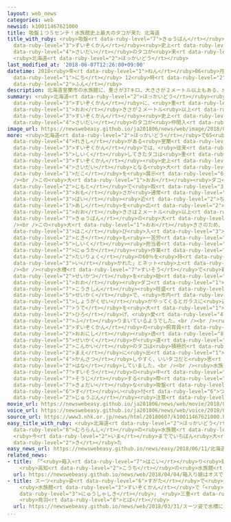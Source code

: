```yaml
---
layout: web_news
categories: web
newsid: k10011467621000
title: 吸盤１つ５センチ！水族館史上最大のタコが来た 北海道
title_with_ruby: <ruby>吸盤<rt data-ruby-level="7">きゅうばん</rt></ruby>１つ５センチ！<ruby>水族館<rt
  data-ruby-level="3">すいぞくかん</rt></ruby><ruby>史上<rt data-ruby-level="4">しじょう</rt></ruby><ruby>最大<rt
  data-ruby-level="4">さいだい</rt></ruby>のタコが<ruby>来<rt data-ruby-level="2">き</rt></ruby>た
  <ruby>北海道<rt data-ruby-level="2">ほっかいどう</rt></ruby>
last_modified_at: '2018-06-07T12:26:00+09:00'
datetime: 2018<ruby>年<rt data-ruby-level="1">ねん</rt></ruby>06<ruby>月<rt data-ruby-level="1">がつ</rt></ruby>07<ruby>日<rt
  data-ruby-level="1">にち</rt></ruby> 12<ruby>時<rt data-ruby-level="2">じ</rt></ruby>26<ruby>分<rt
  data-ruby-level="2">ふん</rt></ruby>
description: 北海道室蘭市の水族館に、重さが37キロ、大きさが２メートル以上もある、水族館史上最大のタコが仲間入りしました。
summary: <ruby>北海道<rt data-ruby-level="2">ほっかいどう</rt></ruby><ruby>室蘭市<rt data-ruby-level="8">むろらんし</rt></ruby>の<ruby>水族館<rt
  data-ruby-level="3">すいぞくかん</rt></ruby>に、<ruby>重<rt data-ruby-level="3">おも</rt></ruby>さが37キロ、<ruby>大<rt
  data-ruby-level="1">おお</rt></ruby>きさが２メートル<ruby>以上<rt data-ruby-level="4">いじょう</rt></ruby>もある、<ruby>水族館<rt
  data-ruby-level="3">すいぞくかん</rt></ruby><ruby>史上<rt data-ruby-level="4">しじょう</rt></ruby><ruby>最大<rt
  data-ruby-level="4">さいだい</rt></ruby>のタコが<ruby>仲間入<rt data-ruby-level="4">なかまい</rt></ruby>りしました。
image_url: https://newswebeasy.github.io/ja201806/news/web/image/2018/06/07/K10011467621_1806071216_1806071226_01_02.jpg
more: <ruby>北海道<rt data-ruby-level="2">ほっかいどう</rt></ruby>で65<ruby>年<rt data-ruby-level="1">ねん</rt></ruby>の<ruby>歴史<rt
  data-ruby-level="4">れきし</rt></ruby>がある<ruby>室蘭<rt data-ruby-level="8">むろらん</rt></ruby><ruby>水族館<rt
  data-ruby-level="3">すいぞくかん</rt></ruby>では、<ruby>従来<rt data-ruby-level="6">じゅうらい</rt></ruby>、<ruby>飼育<rt
  data-ruby-level="5">しいく</rt></ruby>してきたタコは<ruby>重<rt data-ruby-level="3">おも</rt></ruby>さ10キロほどでしたが、このほど<ruby>水族館<rt
  data-ruby-level="3">すいぞくかん</rt></ruby><ruby>史上<rt data-ruby-level="4">しじょう</rt></ruby><ruby>最大<rt
  data-ruby-level="4">さいだい</rt></ruby>となる<ruby>大<rt data-ruby-level="1">おお</rt></ruby><ruby>ダコ<rt
  data-ruby-level="1">だこ</rt></ruby>を<ruby>展示<rt data-ruby-level="6">てんじ</rt></ruby>することになりました。<br
  /><br />この<ruby>大<rt data-ruby-level="1">おお</rt></ruby><ruby>ダコ<rt data-ruby-level="1">だこ</rt></ruby>は<ruby>地元<rt
  data-ruby-level="2">じもと</rt></ruby>で<ruby>取<rt data-ruby-level="3">と</rt></ruby>れたミズダコで、<ruby>重<rt
  data-ruby-level="3">おも</rt></ruby>さが<ruby>通常<rt data-ruby-level="5">つうじょう</rt></ruby>のタコの４<ruby>倍<rt
  data-ruby-level="3">ばい</rt></ruby><ruby>近<rt data-ruby-level="2">ちか</rt></ruby>い37キロ、<ruby>足<rt
  data-ruby-level="1">あし</rt></ruby>を<ruby>広<rt data-ruby-level="2">ひろ</rt></ruby>げたときの<ruby>大<rt
  data-ruby-level="1">おお</rt></ruby>きさは２メートル<ruby>以上<rt data-ruby-level="4">いじょう</rt></ruby>もあります。また、<ruby>吸盤<rt
  data-ruby-level="7">きゅうばん</rt></ruby>の<ruby>大<rt data-ruby-level="1">おお</rt></ruby>きさは、１つが５センチあるということです。<br
  /><br />この<ruby>大<rt data-ruby-level="1">おお</rt></ruby>きさのため、<ruby>水槽<rt data-ruby-level="7">すいそう</rt></ruby>へ<ruby>運<rt
  data-ruby-level="3">はこ</rt></ruby>び<ruby>入<rt data-ruby-level="3">い</rt></ruby>れる<ruby>時<rt
  data-ruby-level="2">とき</rt></ruby>も<ruby>一苦労<rt data-ruby-level="4">ひとくろう</rt></ruby>だったということで、<ruby>飼育<rt
  data-ruby-level="5">しいく</rt></ruby><ruby>担当者<rt data-ruby-level="6">たんとうしゃ</rt></ruby>が「<ruby>入荷<rt
  data-ruby-level="7">にゅうか</rt></ruby><ruby>作業<rt data-ruby-level="3">さぎょう</rt></ruby>で<ruby>体力<rt
  data-ruby-level="2">たいりょく</rt></ruby>の60％を<ruby>持<rt data-ruby-level="3">も</rt></ruby>って<ruby>行<rt
  data-ruby-level="3">い</rt></ruby>かれた」とネット<ruby>上<rt data-ruby-level="1">じょう</rt></ruby>でつぶやくほどでした。<br
  /><br /><ruby>水槽<rt data-ruby-level="7">すいそう</rt></ruby>で<ruby>新<rt data-ruby-level="2">あたら</rt></ruby>しい<ruby>生活<rt
  data-ruby-level="2">せいかつ</rt></ruby>を<ruby>始<rt data-ruby-level="3">はじ</rt></ruby>めた<ruby>大<rt
  data-ruby-level="1">おお</rt></ruby><ruby>ダコ<rt data-ruby-level="1">だこ</rt></ruby>は、<ruby>好奇心<rt
  data-ruby-level="7">こうきしん</rt></ruby><ruby>旺盛<rt data-ruby-level="7">おうせい</rt></ruby>な<ruby>性格<rt
  data-ruby-level="5">せいかく</rt></ruby>で、<ruby>市内<rt data-ruby-level="2">しない</rt></ruby>の<ruby>小学生<rt
  data-ruby-level="1">しょうがくせい</rt></ruby>がやってくるとガラスに<ruby>近寄<rt data-ruby-level="5">ちかよ</rt></ruby>って<ruby>腕<rt
  data-ruby-level="7">うで</rt></ruby>を<ruby>大<rt data-ruby-level="1">おお</rt></ruby>きく<ruby>広<rt
  data-ruby-level="2">ひろ</rt></ruby>げ、<ruby>愛<rt data-ruby-level="4">あい</rt></ruby>きょうを<ruby>振<rt
  data-ruby-level="7">ふ</rt></ruby>りまいているようでした。<br /><br /><ruby>室蘭<rt data-ruby-level="8">むろらん</rt></ruby><ruby>水族館<rt
  data-ruby-level="3">すいぞくかん</rt></ruby>の<ruby>飼育員<rt data-ruby-level="5">しいくいん</rt></ruby>、<ruby>大西<rt
  data-ruby-level="2">おおにし</rt></ruby><ruby>透<rt data-ruby-level="8">とおる</rt></ruby>さんは「タコによって<ruby>性格<rt
  data-ruby-level="5">せいかく</rt></ruby>が<ruby>違<rt data-ruby-level="7">ちが</rt></ruby>いますが、<ruby>今回<rt
  data-ruby-level="2">こんかい</rt></ruby>のタコは<ruby>積極的<rt data-ruby-level="4">せっきょくてき</rt></ruby>に<ruby>前<rt
  data-ruby-level="2">まえ</rt></ruby>に<ruby>出<rt data-ruby-level="1">で</rt></ruby>てきて<ruby>観察<rt
  data-ruby-level="4">かんさつ</rt></ruby>しやすく、いいタコだと<ruby>思<rt data-ruby-level="2">おも</rt></ruby>います」と<ruby>話<rt
  data-ruby-level="2">はな</rt></ruby>していました。<br /><br /><ruby>水族館<rt data-ruby-level="3">すいぞくかん</rt></ruby>によりますと、<ruby>水槽<rt
  data-ruby-level="7">すいそう</rt></ruby>の<ruby>中<rt data-ruby-level="1">なか</rt></ruby>を<ruby>掃除<rt
  data-ruby-level="7">そうじ</rt></ruby>する<ruby>際<rt data-ruby-level="5">さい</rt></ruby>は、<ruby>巨大<rt
  data-ruby-level="7">きょだい</rt></ruby>な<ruby>吸盤<rt data-ruby-level="7">きゅうばん</rt></ruby>に<ruby>吸<rt
  data-ruby-level="6">す</rt></ruby>い<ruby>付<rt data-ruby-level="6">つ</rt></ruby>かれないよう<ruby>十分<rt
  data-ruby-level="2">じゅうぶん</rt></ruby><ruby>注意<rt data-ruby-level="3">ちゅうい</rt></ruby>しているということです。
movie_url: https://newswebeasy.github.io/ja201806/news/web/movie/2018/06/07/k10011467621_201806071319_201806071325.mp4
voice_url: https://newswebeasy.github.io/ja201806/news/web/voice/2018/06/07/k10011467621_201806071319_201806071325.mp3
source_url: https://www3.nhk.or.jp/news/html/20180607/k10011467621000.html
easy_title_with_ruby: <ruby>北海道<rt data-ruby-level="2">ほっかいどう</rt></ruby><ruby>室蘭市<rt
  data-ruby-level="8">むろらんし</rt></ruby>の<ruby>水族館<rt data-ruby-level="3">すいぞくかん</rt></ruby>
  <ruby>今<rt data-ruby-level="2">いま</rt></ruby>まででいちばん<ruby>大<rt data-ruby-level="1">おお</rt></ruby>きなタコが<ruby>来<rt
  data-ruby-level="2">き</rt></ruby>た
easy_news_url: https://newswebeasy.github.io/news/easy/2018/06/11/北海道室蘭市の水族館-今まででいちばん大きなタコが来た
related_news:
- title: 「“<ruby>箱入<rt data-ruby-level="7">はこい</rt></ruby>り<ruby>娘<rt data-ruby-level="7">むすめ</rt></ruby>”はオスでした」
    <ruby>高知<rt data-ruby-level="2">こうち</rt></ruby>の<ruby>水族館<rt data-ruby-level="3">すいぞくかん</rt></ruby>のカピバラ
  url: https://newswebeasy.github.io/news/web/2018/04/04/箱入り娘はオスでした-高知の水族館のカピバラ
- title: スーツ<ruby>姿<rt data-ruby-level="6">すがた</rt></ruby>で<ruby>水槽<rt data-ruby-level="7">すいそう</rt></ruby>に
    <ruby>水族館<rt data-ruby-level="3">すいぞくかん</rt></ruby>で「<ruby>水中<rt data-ruby-level="1">すいちゅう</rt></ruby><ruby>入社式<rt
    data-ruby-level="3">にゅうしゃしき</rt></ruby>」 <ruby>三重<rt data-ruby-level="7">みえ</rt></ruby>
    <ruby>鳥羽<rt data-ruby-level="8">とば</rt></ruby>
  url: https://newswebeasy.github.io/news/web/2018/03/31/スーツ姿で水槽に-水族館で水中入社式-三重-鳥羽
...
```

